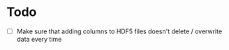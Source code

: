 # Todo

- [ ] Make sure that adding columns to HDF5 files doesn't delete / overwrite
    data every time

